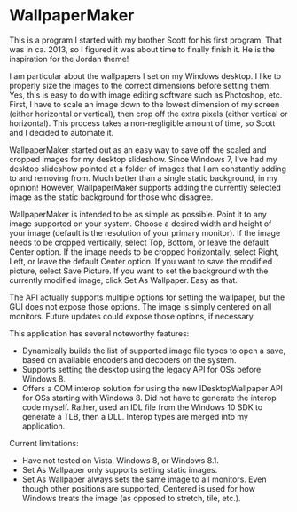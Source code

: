 # WallpaperMaker
This is a program I started with my brother Scott for his first program. That was in ca. 2013, so I figured it was about time
to finally finish it. He is the inspiration for the Jordan theme!

I am particular about the wallpapers I set on my Windows desktop. I like to properly size the images to the correct dimensions
before setting them. Yes, this is easy to do with image editing software such as Photoshop, etc. First, I have to scale an image
down to the lowest dimension of my screen (either horizontal or vertical), then crop off the extra pixels (either vertical or
horizontal). This process takes a non-negligible amount of time, so Scott and I decided to automate it.

WallpaperMaker started out as an easy way to save off the scaled and cropped images for my desktop slideshow. Since Windows 7,
I've had my desktop slideshow pointed at a folder of images that I am constantly adding to and removing from. Much better than a
single static background, in my opinion! However, WallpaperMaker supports adding the currently selected image as the static
background for those who disagree.

WallpaperMaker is intended to be as simple as possible. Point it to any image supported on your system. Choose a desired width
and height of your image (default is the resolution of your primary monitor). If the image needs to be cropped vertically, select
Top, Bottom, or leave the default Center option. If the image needs to be cropped horizontally, select Right, Left, or leave the 
default Center option. If you want to save the modified picture, select Save Picture. If you want to set the background with the
currently modified image, click Set As Wallpaper. Easy as that.

The API actually supports multiple options for setting the wallpaper, but the GUI does not expose those options. The image is
simply centered on all monitors. Future updates could expose those options, if necessary.

This application has several noteworthy features:
* Dynamically builds the list of supported image file types to open a save, based on available encoders and decoders on the system.
* Supports setting the desktop using the legacy API for OSs before Windows 8.
* Offers a COM interop solution for using the new IDesktopWallpaper API for OSs starting with Windows 8. Did not have to generate
the interop code myself. Rather, used an IDL file from the Windows 10 SDK to generate a TLB, then a DLL. Interop types are merged into
my application.

Current limitations:
* Have not tested on Vista, Windows 8, or Windows 8.1.
* Set As Wallpaper only supports setting static images.
* Set As Wallpaper always sets the same image to all monitors. Even though other positions are supported, Centered is used for how
Windows treats the image (as opposed to stretch, tile, etc.).
